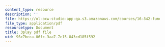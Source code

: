 ```yaml
---
content_type: resource
description: ''
file: https://ol-ocw-studio-app-qa.s3.amazonaws.com/courses/16-842-fundamentals-of-systems-engineering-fall-2015/96c7bcca06fc3aa77c15843cd185f592_v6eIvQ9wU1w.pdf
file_type: application/pdf
resourcetype: Document
title: 3play pdf file
uid: 96c7bcca-06fc-3aa7-7c15-843cd185f592
---
```

